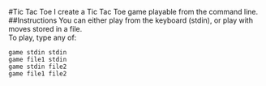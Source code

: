#Tic Tac Toe
I create a Tic Tac Toe game playable from the command line.
##Instructions
You can either play from the keyboard (stdin), or play with moves stored in a file.    
To play, type any of:
```
game stdin stdin
game file1 stdin
game stdin file2
game file1 file2
```